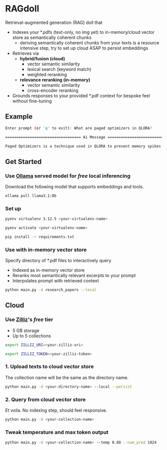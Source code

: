 # RAGdoll
Retrieval-augmented generation (RAG) doll that
- Indexes your *.pdfs (text-only, no img yet) to in-memory/cloud vector store as semantically coherent chunks
  - deriving semantically coherent chunks from your texts is a resource intensive step, try to set up cloud ASAP to persist embeddings
- Retrieves via
  - **hybrid/fusion (cloud)**
    - vector semantic similarity
    - lexical search (keyword match)
    - weighted reranking
  - **relevance reranking (in-memory)**
    - vector semantic similarity
    - cross-encoder reranking
- Grounds responses to your provided *.pdf context for bespoke feel without fine-tuning

## Example
```bash
Enter prompt (or 'q' to exit): What are paged optimizers in QLORA?

================================== Ai Message ==================================

Paged Optimizers is a technique used in QLORA to prevent memory spikes during gradient checkpointing. Here's a simplified explanation:
```

## Get Started

### Use [Ollama](https://github.com/ollama/ollama/blob/main/README.md#quickstart) served model for *free* local inferencing
Download the following model that supports embeddings and tools.
```bash
ollama pull llama3.1:8b
```
### Set up
```bash
pyenv virtualenv 3.12.5 <your-virtualenv-name>
```
```bash
pyenv activate <your-virtualenv-name>
```
```bash
pip install -r requirements.txt
```

### Use with in-memory vector store
Specify directory of *.pdf files to interactively query
- Indexed as in-memory vector store
- Reranks most semantically relevant excerpts to your prompt
- Interpolates prompt with retrieved context
```bash
python main.py -d research_papers --local
```
## Cloud
### Use [Zilliz](https://zilliz.com/pricing)'s *free* tier
- 5 GB storage
- Up to 5 collections

```bash
export ZILLIZ_URI=<your-zilliz-uri>
```
```bash
export ZILLIZ_TOKEN=<your-zilliz-token>
```

### 1. Upload texts to cloud vector store
The collection name will be the same as the directory name.
```bash
python main.py -d <your-directory-name> --local --persist
```
### 2. Query from cloud vector store
Et voila. No indexing step, should feel responsive.
```bash
python main.py -d <your-collection-name>
```
### Tweak temperature and max token output
```bash
python main.py -d <your-collection-name> --temp 0.88 --num_pred 1024
```